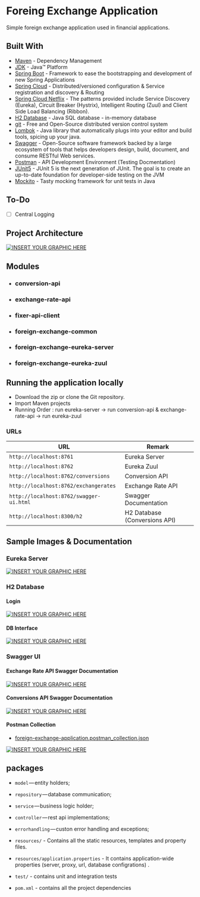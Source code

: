# Foreing Exchange Application

Simple foreign exchange application used in financial applications.


## Built With

* [Maven](https://maven.apache.org/) - Dependency Management
* [JDK](http://www.oracle.com/technetwork/java/javase/downloads/jdk8-downloads-2133151.html) - Java™ Platform
* [Spring Boot](https://spring.io/projects/spring-boot) - Framework to ease the bootstrapping and development of new Spring Applications
* [Spring Cloud](https://spring.io/projects/spring-cloud) - Distributed/versioned configuration & Service registration and discovery & Routing
* [Spring Cloud Netflix](https://cloud.spring.io/spring-cloud-netflix/reference/html/) - The patterns provided include Service Discovery (Eureka), Circuit Breaker (Hystrix), Intelligent Routing (Zuul) and Client Side Load Balancing (Ribbon).
* [H2 Database](https://www.h2database.com/) - Java SQL database -  in-memory database
* [git](https://git-scm.com/) - Free and Open-Source distributed version control system
* [Lombok](https://projectlombok.org/) - Java library that automatically plugs into your editor and build tools, spicing up your java.
* [Swagger](https://swagger.io/) - Open-Source software framework backed by a large ecosystem of tools that helps developers design, build, document, and consume RESTful Web services.
* [Postman](https://www.getpostman.com/) - API Development Environment (Testing Docmentation)
* [JUnit5](https://junit.org/junit5/) - JUnit 5 is the next generation of JUnit. The goal is to create an up-to-date foundation for developer-side testing on the JVM
* [Mockito](https://site.mockito.org/) - Tasty mocking framework for unit tests in Java

## To-Do

- [ ] Central Logging



## Project Architecture


[![INSERT YOUR GRAPHIC HERE](https://github.com/Tuyji/foreing-exchange-application/blob/master/images/FlowDiagram.png)]()

## Modules

- ### conversion-api
- ### exchange-rate-api
- ### fixer-api-client
- ### foreign-exchange-common
- ### foreign-exchange-eureka-server
- ### foreign-exchange-eureka-zuul




## Running the application locally


- Download the zip or clone the Git repository.
- Import Maven projects
- Running Order : run eureka-server -> run conversion-api & exchange-rate-api -> run eureka-zuul

### URLs

|  URL | Remark |
|----------|--------------|
|`http://localhost:8761`                       | Eureka Server |
|`http://localhost:8762`                       | Eureka Zuul |
|`http://localhost:8762/conversions`           | Conversion API |
|`http://localhost:8762/exchangerates` 		   | Exchange Rate API |
|`http://localhost:8762/swagger-ui.html`       | Swagger Documentation |
|`http://localhost:8300/h2`                    | H2 Database (Conversions API) |


## Sample Images & Documentation

### Eureka Server

[![INSERT YOUR GRAPHIC HERE](https://github.com/Tuyji/foreing-exchange-application/blob/master/images/EurekaServer.PNG)]()


### H2 Database

#### Login

[![INSERT YOUR GRAPHIC HERE](https://github.com/Tuyji/foreing-exchange-application/blob/master/images/H2DatabaseLogin.PNG)]()


#### DB Interface

[![INSERT YOUR GRAPHIC HERE](https://github.com/Tuyji/foreing-exchange-application/blob/master/images/H2Database.PNG)]()


### Swagger UI


#### Exchange Rate API Swagger Documentation

[![INSERT YOUR GRAPHIC HERE](https://github.com/Tuyji/foreing-exchange-application/blob/master/images/SwaggerUI1.png)]()


#### Conversions API Swagger Documentation

[![INSERT YOUR GRAPHIC HERE](https://github.com/Tuyji/foreing-exchange-application/blob/master/images/SwaggerUI2.png)]()


#### Postman Collection


* [foreign-exchange-application.postman_collection.json](https://github.com/Tuyji/foreign-exchange-application/blob/master/foreign-exchange-application.postman_collection.json)


[![INSERT YOUR GRAPHIC HERE](https://github.com/Tuyji/foreing-exchange-application/blob/master/images/Collection.PNG)]()


## packages

- `model` — entity holders;
- `repository` — database communication;
- `service` — business logic holder;
- `controller` — rest api implementations;
- `errorhandling` — custon error handling and exceptions;

- `resources/` - Contains all the static resources, templates and property files.
- `resources/application.properties` - It contains application-wide properties (server, proxy, url, database configrations) .

- `test/` - contains unit and integration tests

- `pom.xml` - contains all the project dependencies
 
